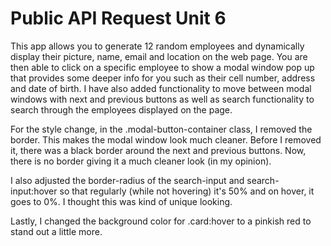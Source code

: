 # Public API Request Unit 6
This app allows you to generate 12 random employees and dynamically display their picture, name, email and location on the web page. You are then able to click on a specific employee to 
show a modal window pop up that provides some deeper info for you such as their cell number, address and date of birth. I have also added functionality to move between modal windows with
next and previous buttons as well as search functionality to search through the employees displayed on the page.

For the style change, in the .modal-button-container class, I removed the border. This makes the modal window look much cleaner. Before I removed it, there was a black border around
the next and previous buttons. Now, there is no border giving it a much cleaner look (in my opinion).

I also adjusted the border-radius of the search-input and search-input:hover so that regularly (while not hovering) it's 50% and on hover, it goes to 0%. I thought this was kind of unique looking.

Lastly, I changed the background color for .card:hover to a pinkish red to stand out a little more. 


 
